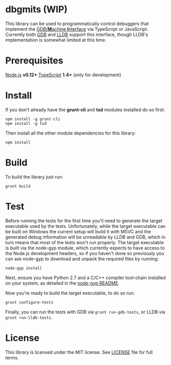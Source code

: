 dbgmits (WIP)
================
This library can be used to programmatically control debuggers that implement the
[GDB/**M**achine **I**nterface](https://sourceware.org/gdb/onlinedocs/gdb/GDB_002fMI.html#GDB_002fMI)
via TypeScript or JavaScript. Currently both [GDB](https://www.gnu.org/s/gdb/) and 
[LLDB](http://lldb.llvm.org/) support this interface, though LLDB's implementation is somewhat limited at this time.

Prerequisites
=============
[Node.js](https://nodejs.org/) **v0.12+**
[TypeScript](http://www.typescriptlang.org/) **1.4+** (only for development)

Install
=======
If you don't already have the **grunt-cli** and **tsd** modules installed do so first:
```
npm install -g grunt-cli
npm install -g tsd
```

Then install all the other module dependencies for this library:
```
npm install
```

Build
=====
To build the library just run:
```
grunt build
```

Test
====
Before running the tests for the first time you'll need to generate the target executable used by 
the tests. Unfortunately, while the target executable can be built on Windows the current setup will
build it with MSVC and the generated debug information will be unreadable by LLDB and GDB, which
in turn means that most of the tests won't run properly. The target executable is built via the 
node-gyp module, which currently expects to have access to the Node.js development headers, so if
you haven't done so previously you can ask node-gyp to download and unpack the required files by running:
```
node-gyp install
```

Next, ensure you have Python 2.7 and a C/C++ compiler tool-chain installed on your system,
as detailed in the [node-gyp README](https://github.com/TooTallNate/node-gyp#installation).

Now you're ready to build the target executable, to do so run:
```
grunt configure-tests
```

Finally, you can run the tests with GDB via `grunt run-gdb-tests`, or LLDB via `grunt run-lldb-tests`.

License
=======
This library is licensed under the MIT license. See [LICENSE](LICENSE) file for full terms.
